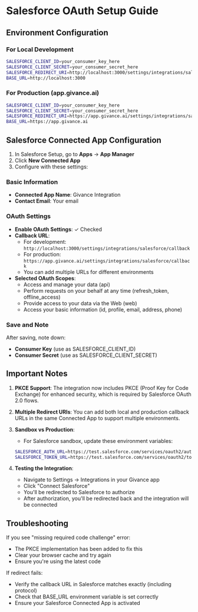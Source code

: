 # Salesforce OAuth Setup Guide

## Environment Configuration

### For Local Development

```bash
SALESFORCE_CLIENT_ID=your_consumer_key_here
SALESFORCE_CLIENT_SECRET=your_consumer_secret_here
SALESFORCE_REDIRECT_URI=http://localhost:3000/settings/integrations/salesforce/callback
BASE_URL=http://localhost:3000
```

### For Production (app.givance.ai)

```bash
SALESFORCE_CLIENT_ID=your_consumer_key_here
SALESFORCE_CLIENT_SECRET=your_consumer_secret_here
SALESFORCE_REDIRECT_URI=https://app.givance.ai/settings/integrations/salesforce/callback
BASE_URL=https://app.givance.ai
```

## Salesforce Connected App Configuration

1. In Salesforce Setup, go to **Apps** → **App Manager**
2. Click **New Connected App**
3. Configure with these settings:

### Basic Information

- **Connected App Name**: Givance Integration
- **Contact Email**: Your email

### OAuth Settings

- **Enable OAuth Settings**: ✓ Checked
- **Callback URL**:
  - For development: `http://localhost:3000/settings/integrations/salesforce/callback`
  - For production: `https://app.givance.ai/settings/integrations/salesforce/callback`
  - You can add multiple URLs for different environments
- **Selected OAuth Scopes**:
  - Access and manage your data (api)
  - Perform requests on your behalf at any time (refresh_token, offline_access)
  - Provide access to your data via the Web (web)
  - Access your basic information (id, profile, email, address, phone)

### Save and Note

After saving, note down:

- **Consumer Key** (use as SALESFORCE_CLIENT_ID)
- **Consumer Secret** (use as SALESFORCE_CLIENT_SECRET)

## Important Notes

1. **PKCE Support**: The integration now includes PKCE (Proof Key for Code Exchange) for enhanced security, which is required by Salesforce OAuth 2.0 flows.

2. **Multiple Redirect URIs**: You can add both local and production callback URLs in the same Connected App to support multiple environments.

3. **Sandbox vs Production**:
   - For Salesforce sandbox, update these environment variables:

   ```bash
   SALESFORCE_AUTH_URL=https://test.salesforce.com/services/oauth2/authorize
   SALESFORCE_TOKEN_URL=https://test.salesforce.com/services/oauth2/token
   ```

4. **Testing the Integration**:
   - Navigate to Settings → Integrations in your Givance app
   - Click "Connect Salesforce"
   - You'll be redirected to Salesforce to authorize
   - After authorization, you'll be redirected back and the integration will be connected

## Troubleshooting

If you see "missing required code challenge" error:

- The PKCE implementation has been added to fix this
- Clear your browser cache and try again
- Ensure you're using the latest code

If redirect fails:

- Verify the callback URL in Salesforce matches exactly (including protocol)
- Check that BASE_URL environment variable is set correctly
- Ensure your Salesforce Connected App is activated
